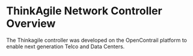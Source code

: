 # ThinkAgile Network Controller Overview


The Thinkagile controller was developed on the OpenContrail platform to enable next generation Telco and Data Centers.
